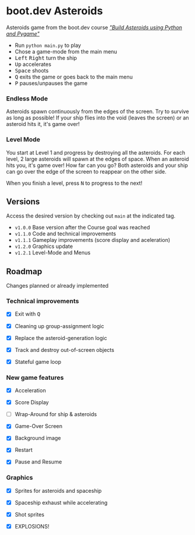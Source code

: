 # boot.dev Asteroids

Asteroids game from the boot.dev course [*"Build Asteroids using Python and Pygame"*][course]

- Run `python main.py` to play
- Chose a game-mode from the main menu
- <kbd>Left</kbd> <kbd>Right</kbd> turn the ship
- <kbd>Up</kbd> accelerates
- <kbd>Space</kbd> shoots
- <kbd>Q</kbd> exits the game or goes back to the main menu
- <kbd>P</kbd> pauses/unpauses the game


### Endless Mode

Asteroids spawn continuously from the edges of the screen. Try to survive as
long as possible! If your ship flies into the void (leaves the screen) or an
asteroid hits it, it's game over!


### Level Mode

You start at Level 1 and progress by destroying all the asteroids. For each
level, 2 large asteroids will spawn at the edges of space. When an asteroid
hits you, it's game over! How far can you go?  Both asteroids and your ship can
go over the edge of the screen to reappear on the other side.

When you finish a level, press <kbd>N</kbd> to progress to the next!


## Versions

Access the desired version by checking out `main` at the indicated tag.

- `v1.0.0` Base version after the Course goal was reached
- `v1.1.0` Code and technical improvements
- `v1.1.1` Gameplay improvements (score display and aceleration)
- `v1.2.0` Graphics update
- `v1.2.1` Level-Mode and Menus


## Roadmap

Changes planned or already implemented

### Technical improvements

- [x] Exit with <kbd>Q</kbd>
- [x] Cleaning up group-assignment logic
- [x] Replace the asteroid-generation logic
- [x] Track and destroy out-of-screen objects
- [x] Stateful game loop


### New game features

- [x] Acceleration
- [x] Score Display
- [ ] Wrap-Around for ship & asteroids
- [x] Game-Over Screen
- [x] Background image
- [x] Restart
- [x] Pause and Resume


### Graphics

- [x] Sprites for asteroids and spaceship
- [x] Spaceship exhaust while accelerating
- [x] Shot sprites
- [x] EXPLOSIONS!


[course]: https://www.boot.dev/courses/build-asteroids-python
